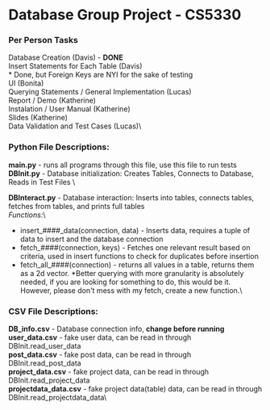 # Database Group Project - CS5330

### Per Person Tasks
Database Creation (Davis) - **DONE**\
Insert Statements for Each Table (Davis)\
    * Done, but Foreign Keys are NYI for the sake of testing\
UI (Bonita)\
Querying Statements / General Implementation (Lucas)\
Report / Demo (Katherine)\
Instalation / User Manual (Katherine) \
Slides (Katherine)\
Data Validation and Test Cases (Lucas)\

### Python File Descriptions:
**main.py** - runs all programs through this file, use this file to run tests\
**DBInit.py** - Database initialization: Creates Tables, Connects to Database, Reads in Test Files \

**DBInteract.py** - Database interaction: Inserts into tables, connects tables, fetches from tables, and prints full tables\
*Functions:*\
* insert_####_data(connection, data) - Inserts data, requires a tuple of data to insert and the database connection
* fetch_####(connection, keys) - Fetches one relevant result based on criteria, used in insert functions to check for duplicates before insertion
* fetch_all_####(connection) - returns all values in a table, returns them as a 2d vector. 
*Better querying with more granularity is absolutely needed, if you are looking for something to do, this would be it. However, please don't mess with my fetch, create a new function.\

### CSV File Descriptions:
**DB_info.csv** - Database connection info, **change before running** \
**user_data.csv** - fake user data, can be read in through DBInit.read_user_data \
**post_data.csv** - fake post data, can be read in through DBInit.read_post_data \
**project_data.csv** - fake project data, can be read in through DBInit.read_project_data \
**projectdata_data.csv** - fake project data(table) data, can be read in through DBInit.read_projectdata_data\
